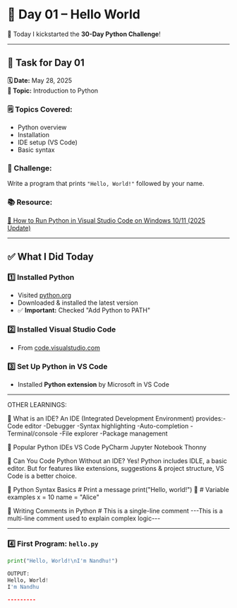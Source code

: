 
# 📅 Day 01 – Hello World

🎉 Today I kickstarted the **30-Day Python Challenge**!

---

## 📌 Task for Day 01

**🗓️ Date:** May 28, 2025  
**📖 Topic:** Introduction to Python

### 🗒️ Topics Covered:
- Python overview
- Installation
- IDE setup (VS Code)
- Basic syntax

### 🎯 Challenge:
Write a program that prints `"Hello, World!"` followed by your name.

### 📚 Resource:
[🎥 How to Run Python in Visual Studio Code on Windows 10/11 (2025 Update)](https://www.youtube.com/watch?v=mIVB-SNycKI)

---

## ✅ What I Did Today

### 1️⃣ Installed Python
- Visited [python.org](https://python.org)
- Downloaded & installed the latest version
- ✅ **Important:** Checked "Add Python to PATH"

### 2️⃣ Installed Visual Studio Code
- From [code.visualstudio.com](https://code.visualstudio.com)

### 3️⃣ Set Up Python in VS Code
- Installed **Python extension** by Microsoft in VS Code

---
 OTHER LEARNINGS:

🔸 What is an IDE?
An IDE (Integrated Development Environment) provides:-Code editor
-Debugger
-Syntax highlighting
-Auto-completion
-Terminal/console
-File explorer
-Package management

🔸 Popular Python IDEs
VS Code
PyCharm
Jupyter Notebook
Thonny

🔸 Can You Code Python Without an IDE?
Yes! Python includes IDLE, a basic editor.  But for features like extensions, suggestions & project structure, VS Code is a better choice.

🔸 Python Syntax Basics # Print a message
      print("Hello, world!")
🔸 # Variable examples   x = 10   name = "Alice"


🔸 Writing Comments in Python # This is a single-line comment
---This is a multi-line comment
used to explain complex logic---

----------

### 4️⃣ First Program: `hello.py`

```python
print("Hello, World!\nI'm Nandhu!")

OUTPUT:
Hello, World!
I'm Nandhu 

---------



